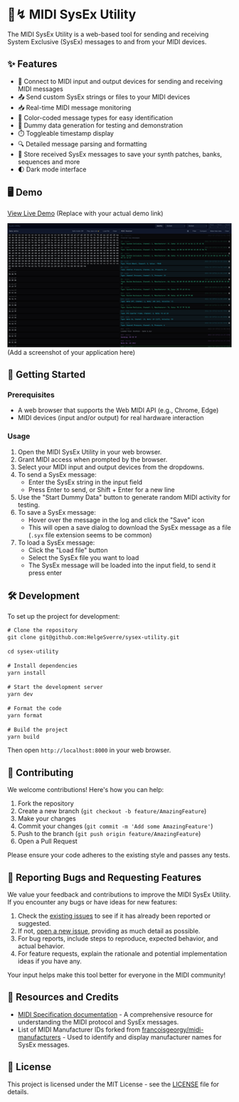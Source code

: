 # 🎹↯ MIDI SysEx Utility

The MIDI SysEx Utility is a web-based tool for sending and receiving System Exclusive (SysEx) messages to and from your
MIDI devices.

## ✨ Features

- 🔌 Connect to MIDI input and output devices for sending and receiving MIDI messages
- 📤 Send custom SysEx strings or files to your MIDI devices
- 📥 Real-time MIDI message monitoring
- 🌈 Color-coded message types for easy identification
- 🤖 Dummy data generation for testing and demonstration
- ⏱️ Toggleable timestamp display
- 🔍 Detailed message parsing and formatting
- 💾 Store received SysEx messages to save your synth patches, banks, sequences and more
- 🌓 Dark mode interface

## 🖥️ Demo

[View Live Demo](https://sysex-util.vercel.app/) (Replace with your actual demo link)

![MIDI SysEx Utility Screenshot](./art/screenshot.png) (Add a screenshot of your application here)

## 🚀 Getting Started

### Prerequisites

- A web browser that supports the Web MIDI API (e.g., Chrome, Edge)
- MIDI devices (input and/or output) for real hardware interaction

### Usage

1. Open the MIDI SysEx Utility in your web browser.
2. Grant MIDI access when prompted by the browser.
3. Select your MIDI input and output devices from the dropdowns.
4. To send a SysEx message:
   - Enter the SysEx string in the input field
   - Press Enter to send, or Shift + Enter for a new line
5. Use the "Start Dummy Data" button to generate random MIDI activity for testing.
6. To save a SysEx message:
   - Hover over the message in the log and click the "Save" icon
   - This will open a save dialog to download the SysEx message as a file (`.syx` file extension seems to be common)
7. To load a SysEx message:
   - Click the "Load file" button
   - Select the SysEx file you want to load
   - The SysEx message will be loaded into the input field, to send it press enter

## 🛠️ Development

To set up the project for development:

```shell
# Clone the repository
git clone git@github.com:HelgeSverre/sysex-utility.git

cd sysex-utility

# Install dependencies
yarn install

# Start the development server
yarn dev

# Format the code
yarn format

# Build the project
yarn build
```

Then open `http://localhost:8000` in your web browser.

## 🤝 Contributing

We welcome contributions! Here's how you can help:

1. Fork the repository
2. Create a new branch (`git checkout -b feature/AmazingFeature`)
3. Make your changes
4. Commit your changes (`git commit -m 'Add some AmazingFeature'`)
5. Push to the branch (`git push origin feature/AmazingFeature`)
6. Open a Pull Request

Please ensure your code adheres to the existing style and passes any tests.

## 🚩 Reporting Bugs and Requesting Features

We value your feedback and contributions to improve the MIDI SysEx Utility. If you encounter any bugs or have ideas for
new features:

1. Check the [existing issues](https://github.com/yourusername/midi-sysex-utility/issues) to see if it has already been
   reported or suggested.
2. If not, [open a new issue](https://github.com/yourusername/midi-sysex-utility/issues/new), providing as much detail
   as possible.
3. For bug reports, include steps to reproduce, expected behavior, and actual behavior.
4. For feature requests, explain the rationale and potential implementation ideas if you have any.

Your input helps make this tool better for everyone in the MIDI community!

## 📝 Resources and Credits

- [MIDI Specification documentation](http://midi.teragonaudio.com/tech/midispec.htm) - A comprehensive resource for
  understanding the MIDI protocol and SysEx messages.
- List of MIDI Manufacturer IDs forked
  from [francoisgeorgy/midi-manufacturers](https://github.com/francoisgeorgy/midi-manufacturers) - Used to identify and
  display manufacturer names for SysEx messages.

## 📜 License

This project is licensed under the MIT License - see the [LICENSE](LICENSE.md) file for details.
